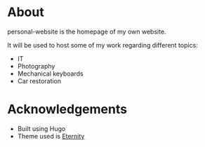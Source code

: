 # About
personal-website is the homepage of my own website.

It will be used to host some of my work regarding different topics:
 * IT
 * Photography
 * Mechanical keyboards
 * Car restoration

# Acknowledgements

 * Built using Hugo
 * Theme used is [Eternity](https://github.com/boratanrikulu/eternity)

